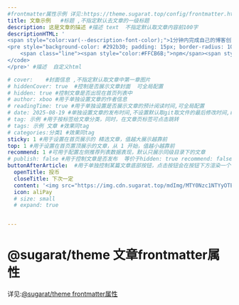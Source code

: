 ```yaml
---
#frontmatter属性示例 详见:https://theme.sugarat.top/config/frontmatter.html
title: 文章示例   #标题 ,不指定默认去文章的一级标题
description: 这是文章的描述 #描述 text  不指定默认取文章内容前100字
descriptionHTML: '
<span style="color:var(--description-font-color);">1分钟内完成自己的博客创建</span>
<pre style="background-color: #292b30; padding: 15px; border-radius: 10px;" class="shiki material-theme-palenight"><code>
    <span class="line"><span style="color:#FFCB6B;">npm</span><span style="color:#A6ACCD;"> </span><span style="color:#C3E88D;">create</span><span style="color:#A6ACCD;"> </span><span style="color:#C3E88D;">@sugarat/theme@latest</span></span>
</code>
</pre>' #描述  自定义html

# cover:    #封面信息 ,不指定默认取文章中第一章图片
# hiddenCover: true  #控制是否展示文章封面  可全局配置
# hidden: true #控制文章是否出现在首页列表中
# author: xboo #用于单独设置文章的作者信息
# readingTime: true #用于单独设置是否展示文章的预计阅读时间,可全局配置
# date: 2025-08-19 #单独设置文章的发布时间,不设置默认取git取文件的最后修改时间,格式yyyy-MM-dd
# tag: 示例 #用于按标签给文章分类，同时，在文章页标签可点击跳转
# tags: 示例 文章 #效果同tag 
# categories:分类1 #效果同tag
sticky: 1 #用于设置在首页展示的 精选文章，值越大展示越靠前
top: 1 #用于设置在首页置顶展示的文章，从 1 开始，值越小越靠前
recommend: 1 #可用于配置左侧推荐列表数据表现，默认只展示同级目录下的文章
# publish: false #用于控制文章是否发布  等价于hidden: true recommend: false
buttonAfterArticle:  #用于单独控制某篇文章底部按钮，点击按钮会在按钮下方渲染一个自定义的html内容，例如可以用来做赞赏按钮，内置了 wechatPay 和 aliPay 两个图标，也可自定义图标(svg)。
  openTitle: 投币
  closeTitle: 下次一定
  content: '<img src="https://img.cdn.sugarat.top/mdImg/MTY0Nzc1NTYyOTE5Mw==647755629193">'
  icon: aliPay
  # size: small
  # expand: true


---
```



# @sugarat/theme 文章frontmatter属性
详见:[@sugarat/theme frontmatter属性](https://theme.sugarat.top/config/frontmatter.html)

